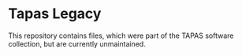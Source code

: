 # Tapas Legacy

This repository contains files, which were part of the TAPAS software collection, but are currently unmaintained.
